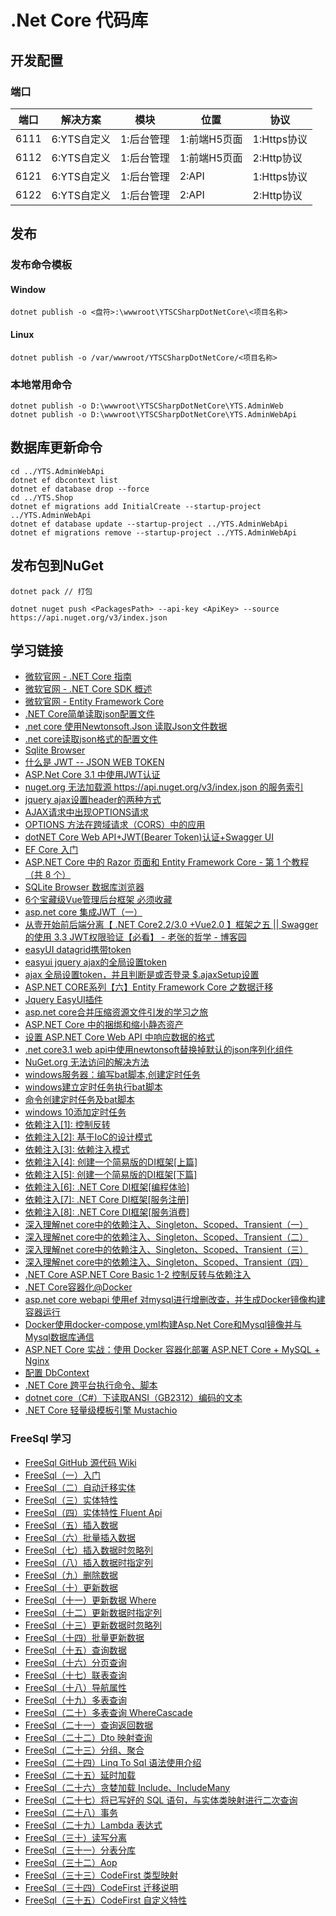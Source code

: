 # .Net Core 代码库

## 开发配置

### 端口

| 端口 | 解决方案 | 模块 | 位置 | 协议 |
| --- | --- | --- | --- | --- |
| 6111 | 6:YTS自定义 | 1:后台管理 | 1:前端H5页面 | 1:Https协议 |
| 6112 | 6:YTS自定义 | 1:后台管理 | 1:前端H5页面 | 2:Http协议 |
| 6121 | 6:YTS自定义 | 1:后台管理 | 2:API | 1:Https协议 |
| 6122 | 6:YTS自定义 | 1:后台管理 | 2:API | 2:Http协议 |

## 发布

### 发布命令模板

#### Window

```shell
dotnet publish -o <盘符>:\wwwroot\YTSCSharpDotNetCore\<项目名称>
```

#### Linux

```shell
dotnet publish -o /var/wwwroot/YTSCSharpDotNetCore/<项目名称>
```

### 本地常用命令

```shell
dotnet publish -o D:\wwwroot\YTSCSharpDotNetCore\YTS.AdminWeb
dotnet publish -o D:\wwwroot\YTSCSharpDotNetCore\YTS.AdminWebApi
```

## 数据库更新命令

```shell
cd ../YTS.AdminWebApi
dotnet ef dbcontext list
dotnet ef database drop --force
cd ../YTS.Shop
dotnet ef migrations add InitialCreate --startup-project ../YTS.AdminWebApi
dotnet ef database update --startup-project ../YTS.AdminWebApi
dotnet ef migrations remove --startup-project ../YTS.AdminWebApi
```

## 发布包到NuGet

```shell
dotnet pack // 打包

dotnet nuget push <PackagesPath> --api-key <ApiKey> --source https://api.nuget.org/v3/index.json
```

## 学习链接

* [微软官网 - .NET Core 指南](https://docs.microsoft.com/zh-cn/dotnet/core/)
* [微软官网 - .NET Core SDK 概述](https://docs.microsoft.com/zh-cn/dotnet/core/sdk)
* [微软官网 - Entity Framework Core](https://docs.microsoft.com/zh-cn/ef/core/)
* [.NET Core简单读取json配置文件](https://www.jb51.net/article/137517.htm)
* [.net core 使用Newtonsoft.Json 读取Json文件数据](https://blog.csdn.net/liwan09/article/details/102952990)
* [.net core读取json格式的配置文件](https://www.cnblogs.com/dotnet261010/p/10172961.html)
* [Sqlite Browser](https://sqlitebrowser.org/)
* [什么是 JWT -- JSON WEB TOKEN](https://www.jianshu.com/p/576dbf44b2ae)
* [ASP.Net Core 3.1 中使用JWT认证](https://www.cnblogs.com/liuww/p/12177272.html)
* [nuget.org 无法加载源 https://api.nuget.org/v3/index.json 的服务索引](https://www.cnblogs.com/shapaozi/archive/2017/10/31/7764469.html)
* [jquery ajax设置header的两种方式](https://blog.csdn.net/shjavadown/article/details/51213342)
* [AJAX请求中出现OPTIONS请求](https://www.cnblogs.com/wanghuijie/p/preflighted_request.html)
* [OPTIONS 方法在跨域请求（CORS）中的应用](https://blog.csdn.net/qizhiqq/article/details/71171916)
* [dotNET Core Web API+JWT(Bearer Token)认证+Swagger UI](https://blog.csdn.net/qq_35904166/article/details/84591227)
* [EF Core 入门](https://docs.microsoft.com/zh-cn/ef/core/get-started/?tabs=netcore-cli)
* [ASP.NET Core 中的 Razor 页面和 Entity Framework Core - 第 1 个教程（共 8 个）](https://docs.microsoft.com/zh-cn/aspnet/core/data/ef-rp/intro?view=aspnetcore-3.1&tabs=visual-studio-code)
* [SQLite Browser 数据库浏览器](https://sqlitebrowser.org/)
* [6个宝藏级Vue管理后台框架 必须收藏](https://zhuanlan.zhihu.com/p/91825869)
* [asp.net core 集成JWT（一）](https://www.cnblogs.com/7tiny/p/11012035.html)
* [从壹开始前后端分离【 .NET Core2.2/3.0 +Vue2.0 】框架之五 || Swagger的使用 3.3 JWT权限验证【必看】 - 老张的哲学 - 博客园](https://www.cnblogs.com/laozhang-is-phi/p/9511869.html#autoid-4-0-0)
* [easyUI datagrid携带token](https://blog.csdn.net/zcwforali/article/details/79866181)
* [easyui jquery ajax的全局设置token](https://blog.csdn.net/mutourenoo/article/details/84921154)
* [ajax 全局设置token，并且判断是或否登录 $.ajaxSetup设置](https://blog.csdn.net/qq_32674347/article/details/88415757)
* [ASP.NET CORE系列【六】Entity Framework Core 之数据迁移](https://www.cnblogs.com/shumin/p/8877297.html)
* [Jquery EasyUI插件](http://www.jeasyui.net/plugins)
* [asp.net core合并压缩资源文件引发的学习之旅](https://www.cnblogs.com/morang/p/7604612.html)
* [ASP.NET Core 中的捆绑和缩小静态资产](https://docs.microsoft.com/zh-cn/aspnet/core/client-side/bundling-and-minification?view=aspnetcore-3.1&tabs=netcore-cli)
* [设置 ASP.NET Core Web API 中响应数据的格式](https://docs.microsoft.com/zh-cn/aspnet/core/web-api/advanced/formatting?view=aspnetcore-3.1)
* [.net core3.1 web api中使用newtonsoft替换掉默认的json序列化组件](https://www.cnblogs.com/shapman/p/12232640.html)
* [NuGet.org 无法访问的解决方法](https://blog.csdn.net/weixin_34242819/article/details/85688216)
* [windows服务器：编写bat脚本,创建定时任务](https://blog.csdn.net/eyeofeagle/article/details/88992435)
* [windows建立定时任务执行bat脚本](https://blog.csdn.net/slibra_L/article/details/89227736)
* [命令创建定时任务及bat脚本](https://blog.csdn.net/qq_31176861/article/details/90901336)
* [windows 10添加定时任务](https://www.cnblogs.com/wensiyang0916/p/5773828.html)
* [依赖注入[1]: 控制反转](https://www.cnblogs.com/artech/p/net-core-di-01.html)
* [依赖注入[2]: 基于IoC的设计模式](https://www.cnblogs.com/artech/p/net-core-di-02.html)
* [依赖注入[3]: 依赖注入模式](https://www.cnblogs.com/artech/p/net-core-di-03.html)
* [依赖注入[4]: 创建一个简易版的DI框架[上篇]](https://www.cnblogs.com/artech/p/net-core-di-04.html)
* [依赖注入[5]: 创建一个简易版的DI框架[下篇]](https://www.cnblogs.com/artech/p/net-core-di-05.html)
* [依赖注入[6]: .NET Core DI框架[编程体验]](https://www.cnblogs.com/artech/p/net-core-di-06.html)
* [依赖注入[7]: .NET Core DI框架[服务注册]](https://www.cnblogs.com/artech/p/net-core-di-07.html)
* [依赖注入[8]: .NET Core DI框架[服务消费]](https://www.cnblogs.com/artech/p/net-core-di-08.html)
* [深入理解net core中的依赖注入、Singleton、Scoped、Transient（一）](https://www.cnblogs.com/gdsblog/p/8465101.html)
* [深入理解net core中的依赖注入、Singleton、Scoped、Transient（二）](https://www.cnblogs.com/gdsblog/p/8465109.html)
* [深入理解net core中的依赖注入、Singleton、Scoped、Transient（三）](https://www.cnblogs.com/gdsblog/p/8465113.html)
* [深入理解net core中的依赖注入、Singleton、Scoped、Transient（四）](https://www.cnblogs.com/gdsblog/p/8465401.html)
* [.NET Core ASP.NET Core Basic 1-2 控制反转与依赖注入](https://www.cnblogs.com/WarrenRyan/p/11444398.html)
* [.NET Core容器化@Docker](https://www.jianshu.com/p/23465dc86d3e)
* [asp.net core webapi 使用ef 对mysql进行增删改查，并生成Docker镜像构建容器运行](https://blog.csdn.net/weixin_30908649/article/details/97854371)
* [Docker使用docker-compose.yml构建Asp.Net Core和Mysql镜像并与Mysql数据库通信](https://my.oschina.net/u/4357854/blog/3566361)
* [ASP.NET Core 实战：使用 Docker 容器化部署 ASP.NET Core + MySQL + Nginx](https://www.cnblogs.com/danvic712/p/10566750.html)
* [配置 DbContext](https://docs.microsoft.com/zh-cn/ef/core/miscellaneous/configuring-dbcontext)
* [.NET Core 跨平台执行命令、脚本](https://www.cnblogs.com/stulzq/p/9074965.html)
* [dotnet core（C#）下读取ANSI（GB2312）编码的文本](https://blog.csdn.net/sunnyzls/article/details/104751426)
* [.NET Core 轻量级模板引擎 Mustachio](https://cloud.tencent.com/developer/article/1547299)

### FreeSql 学习

* [FreeSql GitHub 源代码 Wiki](https://github.com/dotnetcore/FreeSql/wiki)
* [FreeSql（一）入门](https://www.cnblogs.com/FreeSql/p/11531300.html)
* [FreeSql（二）自动迁移实体](https://www.cnblogs.com/FreeSql/p/11531301.html)
* [FreeSql（三）实体特性](https://www.cnblogs.com/FreeSql/p/11531302.html)
* [FreeSql（四）实体特性 Fluent Api](https://www.cnblogs.com/FreeSql/p/11531304.html)
* [FreeSql（五）插入数据](https://www.cnblogs.com/FreeSql/p/11531306.html)
* [FreeSql（六）批量插入数据](https://www.cnblogs.com/FreeSql/p/11531309.html)
* [FreeSql（七）插入数据时忽略列](https://www.cnblogs.com/FreeSql/p/11531316.html)
* [FreeSql（八）插入数据时指定列](https://www.cnblogs.com/FreeSql/p/11531318.html)
* [FreeSql（九）删除数据](https://www.cnblogs.com/FreeSql/p/11531320.html)
* [FreeSql（十）更新数据](https://www.cnblogs.com/FreeSql/p/11531321.html)
* [FreeSql（十一）更新数据 Where](https://www.cnblogs.com/FreeSql/p/11531324.html)
* [FreeSql（十二）更新数据时指定列](https://www.cnblogs.com/FreeSql/p/11531327.html)
* [FreeSql（十三）更新数据时忽略列](https://www.cnblogs.com/FreeSql/p/11531334.html)
* [FreeSql（十四）批量更新数据](https://www.cnblogs.com/FreeSql/p/11531335.html)
* [FreeSql（十五）查询数据](https://www.cnblogs.com/FreeSql/p/11531339.html)
* [FreeSql（十六）分页查询](https://www.cnblogs.com/FreeSql/p/11531341.html)
* [FreeSql（十七）联表查询](https://www.cnblogs.com/FreeSql/p/11531346.html)
* [FreeSql（十八）导航属性](https://www.cnblogs.com/FreeSql/p/11531352.html)
* [FreeSql（十九）多表查询](https://www.cnblogs.com/FreeSql/p/11531362.html)
* [FreeSql（二十）多表查询 WhereCascade](https://www.cnblogs.com/FreeSql/p/11531372.html)
* [FreeSql（二十一）查询返回数据](https://www.cnblogs.com/FreeSql/p/11531376.html)
* [FreeSql（二十二）Dto 映射查询](https://www.cnblogs.com/FreeSql/p/11531381.html)
* [FreeSql（二十三）分组、聚合](https://www.cnblogs.com/FreeSql/p/11531384.html)
* [FreeSql（二十四）Linq To Sql 语法使用介绍](https://www.cnblogs.com/FreeSql/p/11531392.html)
* [FreeSql（二十五）延时加载](https://www.cnblogs.com/FreeSql/p/11531395.html)
* [FreeSql（二十六）贪婪加载 Include、IncludeMany](https://www.cnblogs.com/FreeSql/p/11531404.html)
* [FreeSql（二十七）将已写好的 SQL 语句，与实体类映射进行二次查询](https://www.cnblogs.com/FreeSql/p/11531416.html)
* [FreeSql（二十八）事务](https://www.cnblogs.com/FreeSql/p/11531423.html)
* [FreeSql（二十九）Lambda 表达式](https://www.cnblogs.com/FreeSql/p/11531425.html)
* [FreeSql（三十）读写分离](https://www.cnblogs.com/FreeSql/p/11531430.html)
* [FreeSql（三十一）分表分库](https://www.cnblogs.com/FreeSql/p/11531435.html)
* [FreeSql（三十二）Aop](https://www.cnblogs.com/FreeSql/p/11531471.html)
* [FreeSql（三十三）CodeFirst 类型映射](https://www.cnblogs.com/FreeSql/p/11531543.html)
* [FreeSql（三十四）CodeFirst 迁移说明](https://www.cnblogs.com/FreeSql/p/11531550.html)
* [FreeSql（三十五）CodeFirst 自定义特性](https://www.cnblogs.com/FreeSql/p/11531576.html)
